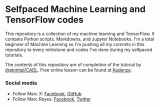 # Selfpaced Machine Learning and TensorFlow codes
This repository is a collection of my machine learning and TensorFlow. It contains Python scripts, Markdowns, and Jupyter Notebooks. I'm a total beginner of Machine Learning so I'm pushing all my commits in this repository to every milestone and codes I've done during my selfpaced tutorials.

The contents of this repository are of completion of the tutorial by [@pkmital/CADL](https://github.com/pkmital/CADL). Free online lesson can be found at [Kadenze](https://www.kadenze.com/courses/creative-applications-of-deep-learning-with-tensorflow/info).

### Social media
* Follow Marc X: [Facebook](https://facebook.com/marcreyesph), [GitHub](https://github.com/marcreyesph)
* Follow Marc Reyes: [Facebook](https://facebook.com/marcxph), [Twitter](https://twitter.com/marcreyesph)
